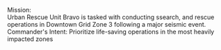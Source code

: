 Mission:  
Urban Rescue Unit Bravo is tasked with conducting ssearch, and rescue operations in Downtown Grid Zone 3 following a major seismic event. 
Commander's Intent:  Prioritize life-saving operations in the most heavily impacted zones